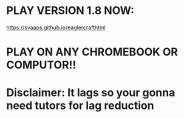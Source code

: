 # PLAY VERSION 1.8 NOW:
 https://svaaps.github.io/eaglercrafthtml
 
 # PLAY ON ANY CHROMEBOOK OR COMPUTOR!!
 
 # Disclaimer: It lags so your gonna need tutors for lag reduction
